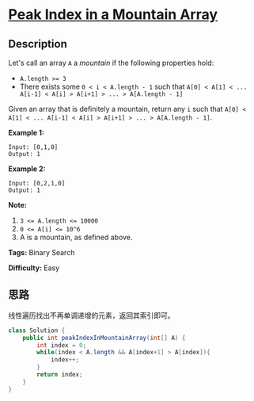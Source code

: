 # [Peak Index in a Mountain Array][title]

## Description

Let's call an array `A` a _mountain_  if the following properties hold:

* `A.length >= 3`
* There exists some `0 < i < A.length - 1` such that `A[0] < A[1] < ... A[i-1] < A[i] > A[i+1] > ... > A[A.length - 1]`

Given an array that is definitely a mountain, return any `i` such that `A[0] < A[1] < ... A[i-1] < A[i] > A[i+1] > ... > A[A.length - 1]`.

**Example 1:**

```     
Input: [0,1,0]
Output: 1
```

**Example 2:**

```
Input: [0,2,1,0]
Output: 1
```

**Note:**

1. `3 <= A.length <= 10000`
2. `0 <= A[i] <= 10^6`
3. A is a mountain, as defined above.

**Tags:** Binary Search

**Difficulty:** Easy

## 思路

线性遍历找出不再单调递增的元素，返回其索引即可。

``` java
class Solution {
    public int peakIndexInMountainArray(int[] A) {
        int index = 0;
        while(index < A.length && A[index+1] > A[index]){
            index++;
        }
        return index;
    }
}
```

[title]: https://leetcode.com/problems/peak-index-in-a-mountain-array
